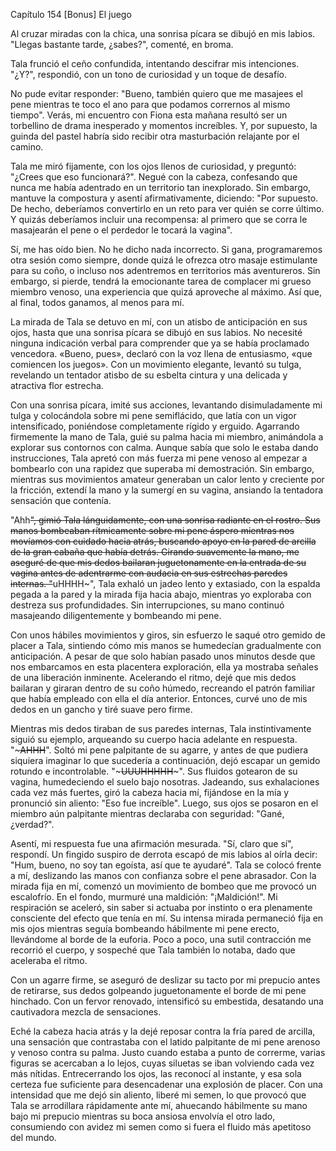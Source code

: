 
Capítulo 154 [Bonus] El juego

Al cruzar miradas con la chica, una sonrisa pícara se dibujó en mis labios. "Llegas bastante tarde, ¿sabes?", comenté, en broma.

Tala frunció el ceño confundida, intentando descifrar mis intenciones. "¿Y?", respondió, con un tono de curiosidad y un toque de desafío.

No pude evitar responder: "Bueno, también quiero que me masajees el pene mientras te toco el ano para que podamos corrernos al mismo tiempo". Verás, mi encuentro con Fiona esta mañana resultó ser un torbellino de drama inesperado y momentos increíbles. Y, por supuesto, la guinda del pastel habría sido recibir otra masturbación relajante por el camino.

Tala me miró fijamente, con los ojos llenos de curiosidad, y preguntó: "¿Crees que eso funcionará?". Negué con la cabeza, confesando que nunca me había adentrado en un territorio tan inexplorado. Sin embargo, mantuve la compostura y asentí afirmativamente, diciendo: "Por supuesto. De hecho, deberíamos convertirlo en un reto para ver quién se corre último. Y quizás deberíamos incluir una recompensa: al primero que se corra le masajearán el pene o el perdedor le tocará la vagina".

Sí, me has oído bien. No he dicho nada incorrecto. Si gana, programaremos otra sesión como siempre, donde quizá le ofrezca otro masaje estimulante para su coño, o incluso nos adentremos en territorios más aventureros. Sin embargo, si pierde, tendrá la emocionante tarea de complacer mi grueso miembro venoso, una experiencia que quizá aproveche al máximo. Así que, al final, todos ganamos, al menos para mí.

La mirada de Tala se detuvo en mí, con un atisbo de anticipación en sus ojos, hasta que una sonrisa pícara se dibujó en sus labios. No necesité ninguna indicación verbal para comprender que ya se había proclamado vencedora. «Bueno, pues», declaró con la voz llena de entusiasmo, «que comiencen los juegos». Con un movimiento elegante, levantó su tulga, revelando un tentador atisbo de su esbelta cintura y una delicada y atractiva flor estrecha.

Con una sonrisa pícara, imité sus acciones, levantando disimuladamente mi tulga y colocándola sobre mi pene semiflácido, que latía con un vigor intensificado, poniéndose completamente rígido y erguido. Agarrando firmemente la mano de Tala, guié su palma hacia mi miembro, animándola a explorar sus contornos con calma. Aunque sabía que solo le estaba dando instrucciones, Tala apretó con más fuerza mi pene venoso al empezar a bombearlo con una rapidez que superaba mi demostración. Sin embargo, mientras sus movimientos amateur generaban un calor lento y creciente por la fricción, extendí la mano y la sumergí en su vagina, ansiando la tentadora sensación que contenía.

"Ahh~~", gimió Tala lánguidamente, con una sonrisa radiante en el rostro. Sus manos bombeaban rítmicamente sobre mi pene áspero mientras nos movíamos con cuidado hacia atrás, buscando apoyo en la pared de arcilla de la gran cabaña que había detrás. Girando suavemente la mano, me aseguré de que mis dedos bailaran juguetonamente en la entrada de su vagina antes de adentrarme con audacia en sus estrechas paredes internas. "~~uHHHH~", Tala exhaló un jadeo lento y extasiado, con la espalda pegada a la pared y la mirada fija hacia abajo, mientras yo exploraba con destreza sus profundidades. Sin interrupciones, su mano continuó masajeando diligentemente y bombeando mi pene.

Con unos hábiles movimientos y giros, sin esfuerzo le saqué otro gemido de placer a Tala, sintiendo cómo mis manos se humedecían gradualmente con anticipación. A pesar de que solo habían pasado unos minutos desde que nos embarcamos en esta placentera exploración, ella ya mostraba señales de una liberación inminente. Acelerando el ritmo, dejé que mis dedos bailaran y giraran dentro de su coño húmedo, recreando el patrón familiar que había empleado con ella el día anterior. Entonces, curvé uno de mis dedos en un gancho y tiré suave pero firme.

Mientras mis dedos tiraban de sus paredes internas, Tala instintivamente siguió su ejemplo, arqueando su cuerpo hacia adelante en respuesta. "~~~AHHH~~". Soltó mi pene palpitante de su agarre, y antes de que pudiera siquiera imaginar lo que sucedería a continuación, dejó escapar un gemido rotundo e incontrolable. "~~~UUUHHHHH~~~". Sus fluidos gotearon de su vagina, humedeciendo el suelo bajo nosotras. Jadeando, sus exhalaciones cada vez más fuertes, giró la cabeza hacia mí, fijándose en la mía y pronunció sin aliento: "Eso fue increíble". Luego, sus ojos se posaron en el miembro aún palpitante mientras declaraba con seguridad: "Gané, ¿verdad?".

Asentí, mi respuesta fue una afirmación mesurada. "Sí, claro que sí", respondí. Un fingido suspiro de derrota escapó de mis labios al oírla decir: "Hum, bueno, no soy tan egoísta, así que te ayudaré". Tala se colocó frente a mí, deslizando las manos con confianza sobre el pene abrasador. Con la mirada fija en mí, comenzó un movimiento de bombeo que me provocó un escalofrío. En el fondo, murmuré una maldición: "¡Maldición!". Mi respiración se aceleró, sin saber si actuaba por instinto o era plenamente consciente del efecto que tenía en mí. Su intensa mirada permaneció fija en mis ojos mientras seguía bombeando hábilmente mi pene erecto, llevándome al borde de la euforia. Poco a poco, una sutil contracción me recorrió el cuerpo, y sospeché que Tala también lo notaba, dado que aceleraba el ritmo.

Con un agarre firme, se aseguró de deslizar su tacto por mi prepucio antes de retirarse, sus dedos golpeando juguetonamente el borde de mi pene hinchado. Con un fervor renovado, intensificó su embestida, desatando una cautivadora mezcla de sensaciones.

Eché la cabeza hacia atrás y la dejé reposar contra la fría pared de arcilla, una sensación que contrastaba con el latido palpitante de mi pene arenoso y venoso contra su palma. Justo cuando estaba a punto de correrme, varias figuras se acercaban a lo lejos, cuyas siluetas se iban volviendo cada vez más nítidas. Entrecerrando los ojos, las reconocí al instante, y esa sola certeza fue suficiente para desencadenar una explosión de placer. Con una intensidad que me dejó sin aliento, liberé mi semen, lo que provocó que Tala se arrodillara rápidamente ante mí, ahuecando hábilmente su mano bajo mi prepucio mientras su boca ansiosa envolvía el otro lado, consumiendo con avidez mi semen como si fuera el fluido más apetitoso del mundo.
